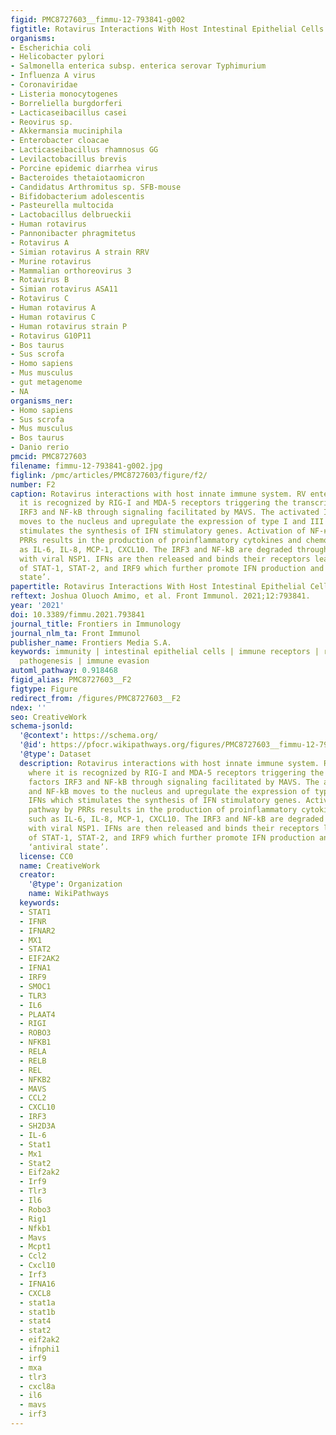 ```yaml
---
figid: PMC8727603__fimmu-12-793841-g002
figtitle: Rotavirus Interactions With Host Intestinal Epithelial Cells
organisms:
- Escherichia coli
- Helicobacter pylori
- Salmonella enterica subsp. enterica serovar Typhimurium
- Influenza A virus
- Coronaviridae
- Listeria monocytogenes
- Borreliella burgdorferi
- Lacticaseibacillus casei
- Reovirus sp.
- Akkermansia muciniphila
- Enterobacter cloacae
- Lacticaseibacillus rhamnosus GG
- Levilactobacillus brevis
- Porcine epidemic diarrhea virus
- Bacteroides thetaiotaomicron
- Candidatus Arthromitus sp. SFB-mouse
- Bifidobacterium adolescentis
- Pasteurella multocida
- Lactobacillus delbrueckii
- Human rotavirus
- Pannonibacter phragmitetus
- Rotavirus A
- Simian rotavirus A strain RRV
- Murine rotavirus
- Mammalian orthoreovirus 3
- Rotavirus B
- Simian rotavirus ASA11
- Rotavirus C
- Human rotavirus A
- Human rotavirus C
- Human rotavirus strain P
- Rotavirus G10P11
- Bos taurus
- Sus scrofa
- Homo sapiens
- Mus musculus
- gut metagenome
- NA
organisms_ner:
- Homo sapiens
- Sus scrofa
- Mus musculus
- Bos taurus
- Danio rerio
pmcid: PMC8727603
filename: fimmu-12-793841-g002.jpg
figlink: /pmc/articles/PMC8727603/figure/f2/
number: F2
caption: Rotavirus interactions with host innate immune system. RV enters cells, where
  it is recognized by RIG-I and MDA-5 receptors triggering the transcription factors
  IRF3 and NF-kB through signaling facilitated by MAVS. The activated IRF3 and NF-kB
  moves to the nucleus and upregulate the expression of type I and III IFNs which
  stimulates the synthesis of IFN stimulatory genes. Activation of NF-κB pathway by
  PRRs results in the production of proinflammatory cytokines and chemokines such
  as IL-6, IL-8, MCP-1, CXCL10. The IRF3 and NF-kB are degraded through interaction
  with viral NSP1. IFNs are then released and binds their receptors leading to activation
  of STAT-1, STAT-2, and IRF9 which further promote IFN production and creating ‘antiviral
  state’.
papertitle: Rotavirus Interactions With Host Intestinal Epithelial Cells.
reftext: Joshua Oluoch Amimo, et al. Front Immunol. 2021;12:793841.
year: '2021'
doi: 10.3389/fimmu.2021.793841
journal_title: Frontiers in Immunology
journal_nlm_ta: Front Immunol
publisher_name: Frontiers Media S.A.
keywords: immunity | intestinal epithelial cells | immune receptors | rotaviruses
  pathogenesis | immune evasion
automl_pathway: 0.918468
figid_alias: PMC8727603__F2
figtype: Figure
redirect_from: /figures/PMC8727603__F2
ndex: ''
seo: CreativeWork
schema-jsonld:
  '@context': https://schema.org/
  '@id': https://pfocr.wikipathways.org/figures/PMC8727603__fimmu-12-793841-g002.html
  '@type': Dataset
  description: Rotavirus interactions with host innate immune system. RV enters cells,
    where it is recognized by RIG-I and MDA-5 receptors triggering the transcription
    factors IRF3 and NF-kB through signaling facilitated by MAVS. The activated IRF3
    and NF-kB moves to the nucleus and upregulate the expression of type I and III
    IFNs which stimulates the synthesis of IFN stimulatory genes. Activation of NF-κB
    pathway by PRRs results in the production of proinflammatory cytokines and chemokines
    such as IL-6, IL-8, MCP-1, CXCL10. The IRF3 and NF-kB are degraded through interaction
    with viral NSP1. IFNs are then released and binds their receptors leading to activation
    of STAT-1, STAT-2, and IRF9 which further promote IFN production and creating
    ‘antiviral state’.
  license: CC0
  name: CreativeWork
  creator:
    '@type': Organization
    name: WikiPathways
  keywords:
  - STAT1
  - IFNR
  - IFNAR2
  - MX1
  - STAT2
  - EIF2AK2
  - IFNA1
  - IRF9
  - SMOC1
  - TLR3
  - IL6
  - PLAAT4
  - RIGI
  - ROBO3
  - NFKB1
  - RELA
  - RELB
  - REL
  - NFKB2
  - MAVS
  - CCL2
  - CXCL10
  - IRF3
  - SH2D3A
  - IL-6
  - Stat1
  - Mx1
  - Stat2
  - Eif2ak2
  - Irf9
  - Tlr3
  - Il6
  - Robo3
  - Rig1
  - Nfkb1
  - Mavs
  - Mcpt1
  - Ccl2
  - Cxcl10
  - Irf3
  - IFNA16
  - CXCL8
  - stat1a
  - stat1b
  - stat4
  - stat2
  - eif2ak2
  - ifnphi1
  - irf9
  - mxa
  - tlr3
  - cxcl8a
  - il6
  - mavs
  - irf3
---
```

